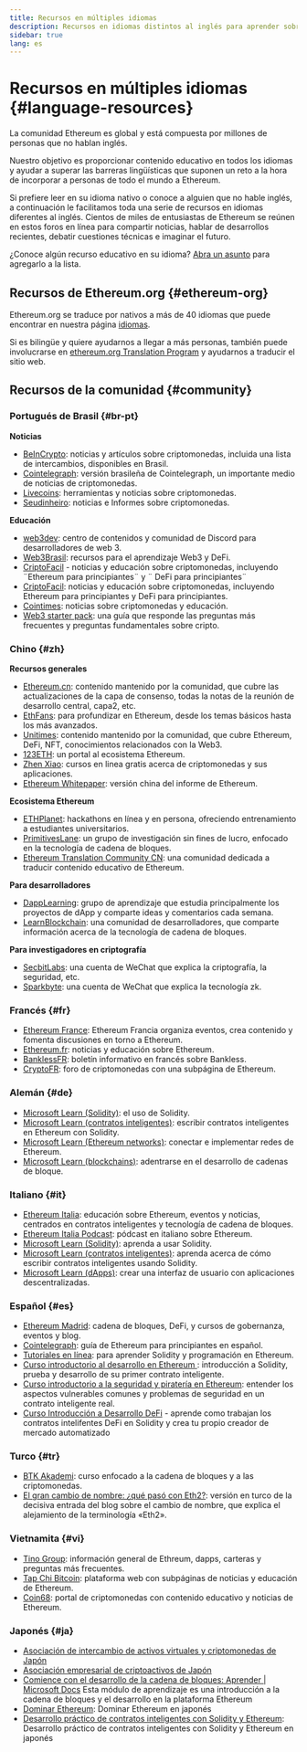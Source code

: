 ```yaml
---
title: Recursos en múltiples idiomas
description: Recursos en idiomas distintos al inglés para aprender sobre Ethereum
sidebar: true
lang: es
---
```


# Recursos en múltiples idiomas {#language-resources}

La comunidad Ethereum es global y está compuesta por millones de personas que no hablan inglés.

Nuestro objetivo es proporcionar contenido educativo en todos los idiomas y ayudar a superar las barreras lingüísticas que suponen un reto a la hora de incorporar a personas de todo el mundo a Ethereum.

Si prefiere leer en su idioma nativo o conoce a alguien que no hable inglés, a continuación le facilitamos toda una serie de recursos en idiomas diferentes al inglés. Cientos de miles de entusiastas de Ethereum se reúnen en estos foros en línea para compartir noticias, hablar de desarrollos recientes, debatir cuestiones técnicas e imaginar el futuro.

¿Conoce algún recurso educativo en su idioma? [Abra un asunto](https://github.com/ethereum/ethereum-org-website/issues/new/choose) para agregarlo a la lista.

## Recursos de Ethereum.org {#ethereum-org}

Ethereum.org se traduce por nativos a más de 40 idiomas que puede encontrar en nuestra página [idiomas](/languages).

Si es bilingüe y quiere ayudarnos a llegar a más personas, también puede involucrarse en [ethereum.org Translation Program](/contributing/translation-program/#translation-program) y ayudarnos a traducir el sitio web.

## Recursos de la comunidad {#community}

### Portugués de Brasil {#br-pt}

**Noticias**

- [BeInCrypto](http://www.beincrypto.com.br): noticias y artículos sobre criptomonedas, incluida una lista de intercambios, disponibles en Brasil.
- [Cointelegraph](http://cointelegraph.com.br/category/analysis): versión brasileña de Cointelegraph, un importante medio de noticias de criptomonedas.
- [Livecoins](http://www.livecoins.com.br/ethereum): herramientas y noticias sobre criptomonedas.
- [Seudinheiro](http://www.seudinheiro.com/criptomoedas/): noticias e Informes sobre criptomonedas.

**Educación**

- [web3dev](https://www.web3dev.com.br/): centro de contenidos y comunidad de Discord para desarrolladores de web 3.
- [Web3Brasil](https://github.com/web3brasil/web3brasil): recursos para el aprendizaje Web3 y DeFi.
- [CriptoFacil](http://www.criptofacil.com/ultimas-noticias/) - noticias y educación sobre criptomonedas, incluyendo ¨Ethereum para principiantes¨ y ¨ DeFi para principiantes¨
- [CriptoFacil](http://www.criptoativos.wiki.br/): noticias y educación sobre criptomonedas, incluyendo Ethereum para principiantes y DeFi para principiantes.
- [Cointimes](http://www.cointimes.com.br/): noticias sobre criptomonedas y educación.
- [Web3 starter pack](https://docs.google.com/document/d/1X8PSTFH7FTw9J-gbKWM6Y430SWCBT8d4t4pJgFQHJ8E/): una guía que responde las preguntas más frecuentes y preguntas fundamentales sobre cripto.

### Chino {#zh}

**Recursos generales**

- [Ethereum.cn](https://www.ethereum.cn/): contenido mantenido por la comunidad, que cubre las actualizaciones de la capa de consenso, todas la notas de la reunión de desarrollo central, capa2, etc.
- [EthFans](https://github.com/editor-Ajian/EthFans.org-annual-collected-works/): para profundizar en Ethereum, desde los temas básicos hasta los más avanzados.
- [Unitimes](https://mp.weixin.qq.com/s/tvloZSDBSOQN9zDQj_91kA): contenido mantenido por la comunidad, que cubre Ethereum, DeFi, NFT, conocimientos relacionados con la Web3.
- [123ETH](https://123eth.org/): un portal al ecosistema Ethereum.
- [Zhen Xiao](http://zhenxiao.com/blockchain/): cursos en linea gratis acerca de criptomonedas y sus aplicaciones.
- [Ethereum Whitepaper](https://github.com/ethereum/wiki/wiki/[%E4%B8%AD%E6%96%87]-%E4%BB%A5%E5%A4%AA%E5%9D%8A%E7%99%BD%E7%9A%AE%E4%B9%A6): versión china del informe de Ethereum.

**Ecosistema Ethereum**

- [ETHPlanet](https://www.ethplanet.org/): hackathons en línea y en persona, ofreciendo entrenamiento a estudiantes universitarios.
- [PrimitivesLane](https://www.primitiveslane.org/): un grupo de investigación sin fines de lucro, enfocado en la tecnología de cadena de bloques.
- [Ethereum Translation Community CN](https://www.notion.so/Ethereum-Translation-Community-CN-05375fe0a94c4214acaf90f42ba40171): una comunidad dedicada a traducir contenido educativo de Ethereum.

**Para desarrolladores**

- [DappLearning](https://github.com/Dapp-Learning-DAO/Dapp-Learning): grupo de aprendizaje que estudia principalmente los proyectos de dApp y comparte ideas y comentarios cada semana.
- [LearnBlockchain](https://learnblockchain.cn/): una comunidad de desarrolladores, que comparte información acerca de la tecnología de cadena de bloques.

**Para investigadores en criptografía**

- [SecbitLabs](https://mp.weixin.qq.com/s/69_tqBJpr_sbaKtR1sBRMw): una cuenta de WeChat que explica la criptografía, la seguridad, etc.
- [Sparkbyte](https://mp.weixin.qq.com/s/9KgKTc_jtJ7bWKdbNPoqvQ): una cuenta de WeChat que explica la tecnología zk.

### Francés {#fr}

- [Ethereum France](https://www.ethereum-france.com/): Ethereum Francia organiza eventos, crea contenido y fomenta discusiones en torno a Ethereum.
- [Ethereum.fr](https://ethereum.fr/): noticias y educación sobre Ethereum.
- [BanklessFR](https://banklessfr.substack.com/): boletín informativo en francés sobre Bankless.
- [CryptoFR](https://cryptofr.com/category/44/ethereum-general): foro de criptomonedas con una subpágina de Ethereum.

### Alemán {#de}

- [Microsoft Learn (Solidity)](https://docs.microsoft.com/de-de/learn/modules/blockchain-learning-solidity/): el uso de Solidity.
- [Microsoft Learn (contratos inteligentes)](https://docs.microsoft.com/de-de/learn/modules/blockchain-solidity-ethereum-smart-contracts/): escribir contratos inteligentes en Ethereum con Solidity.
- [Microsoft Learn (Ethereum networks)](https://docs.microsoft.com/de-de/learn/modules/blockchain-ethereum-networks/): conectar e implementar redes de Ethereum.
- [Microsoft Learn (blockchains)](https://docs.microsoft.com/de-de/learn/paths/ethereum-blockchain-development/): adentrarse en el desarrollo de cadenas de bloque.

### Italiano {#it}

- [Ethereum Italia](https://www.ethereum-italia.it/): educación sobre Ethereum, eventos y noticias, centrados en contratos inteligentes y tecnología de cadena de bloques.
- [Ethereum Italia Podcast](https://www.ethereum-italia.it/podcast/): pódcast en italiano sobre Ethereum.
- [Microsoft Learn (Solidity)](https://docs.microsoft.com/it-it/learn/modules/blockchain-learning-solidity/): aprenda a usar Solidity.
- [Microsoft Learn (contratos inteligentes)](https://docs.microsoft.com/it-it/learn/modules/blockchain-solidity-ethereum-smart-contracts/): aprenda acerca de cómo escribir contratos inteligentes usando Solidity.
- [Microsoft Learn (dApps)](https://docs.microsoft.com/it-it/learn/modules/blockchain-create-ui-decentralized-apps/): crear una interfaz de usuario con aplicaciones descentralizadas.

### Español {#es}

- [Ethereum Madrid](https://ethereummadrid.com/): cadena de bloques, DeFi, y cursos de gobernanza, eventos y blog.
- [Cointelegraph](https://es.cointelegraph.com/ethereum-for-beginners): guía de Ethereum para principiantes en español.
- [Tutoriales en línea](https://tutoriales.online/curso/solidity): para aprender Solidity y programación en Ethereum.
- [Curso introductorio al desarrollo en Ethereum ](https://youtube.com/playlist?list=PLTqiwJDd_R8y9pfUBjhkVa1IDMwyQz-fU): introducción a Solidity, prueba y desarrollo de su primer contrato inteligente.
- [Curso introductorio a la seguridad y piratería en Ethereum](https://youtube.com/playlist?list=PLTqiwJDd_R8yHOvteko_DmUxUTMHnlfci): entender los aspectos vulnerables comunes y problemas de seguridad en un contrato inteligente real.
- [Curso Introducción a Desarrollo DeFi](https://youtube.com/playlist?list=PLTqiwJDd_R8zZiP9_jNdaPqA3HqoW2lrS) - aprende como trabajan los contratos intelifentes DeFi en Solidity y crea tu propio creador de mercado automatizado

### Turco {#tr}

- [BTK Akademi](https://www.btkakademi.gov.tr/portal/course/blokzincir-ve-kripto-paralar-10569#!/about): curso enfocado a la cadena de bloques y a las criptomonedas.
- [El gran cambio de nombre: ¿qué pasó con Eth2?](https://miningturkiye.org/konu/ethereum-madenciligi-bitiyor-mu-onemli-gelisme.655/): versión en turco de la decisiva entrada del blog sobre el cambio de nombre, que explica el alejamiento de la terminología «Eth2».

### Vietnamita {#vi}

- [Tino Group](https://wiki.tino.org/ethereum-la-gi/): información general de Ethreum, dapps, carteras y preguntas más frecuentes.
- [Tap Chi Bitcoin](https://tapchibitcoin.io/tap-chi/tin-tuc-ethereum-eth): plataforma web con subpáginas de noticias y educación de Ethereum.
- [Coin68](https://coin68.com/ethereum-tieu-diem/): portal de criptomonedas con contenido educativo y noticias de Ethereum.

### Japonés {#ja}

- [Asociación de intercambio de activos virtuales y criptomonedas de Japón](https://jvcea.or.jp/)
- [Asociación empresarial de criptoactivos de Japón](https://cryptocurrency-association.org/)
- [Comience con el desarrollo de la cadena de bloques: Aprender | Microsoft Docs](https://docs.microsoft.com/ja-jp/learn/paths/ethereum-blockchain-development/) Esta módulo de aprendizaje es una introducción a la cadena de bloques y el desarrollo en la plataforma Ethereum
- [Dominar Ethereum](https://www.oreilly.co.jp/books/9784873118963/): Dominar Ethereum en japonés
- [Desarrollo práctico de contratos inteligentes con Solidity y Ethereum](https://www.oreilly.co.jp/books/9784873119342/): Desarrollo práctico de contratos inteligentes con Solidity y Ethereum en japonés
